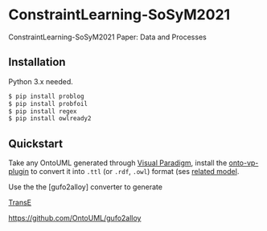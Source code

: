 # ConstraintLearning-SoSyM2021
ConstraintLearning-SoSyM2021 Paper: Data and Processes 

## Installation
Python 3.x needed.

```bash
$ pip install problog
$ pip install probfoil
$ pip install regex
$ pip install owlready2
```

## Quickstart 
Take any OntoUML generated through [Visual Paradigm](https://www.visual-paradigm.com/), install the [onto-vp-plugin](https://github.com/OntoUML/ontouml-vp-plugin) to convert it into `.ttl` (or `.rdf`, `.owl`) format (ses [related model](https://github.com/OntoUML/ConstraintLearning-SoSyM2021/tree/main/model).

Use the the [gufo2alloy] converter to generate

[TransE](https://pykeen.readthedocs.io/en/latest/api/pykeen.models.TransE.html#pykeen.models.TransE)

https://github.com/OntoUML/gufo2alloy
